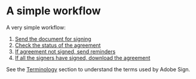 # A simple workflow

A very simple workflow:

1. [Send the document for signing](../api_usage/send_signing.md)
2. [Check the status of the agreement](../api_usage/check_status.md)
3. [If agreement not signed, send reminders](../api_usage/send_reminders.md)
4. [If all the signers have signed, download the agreement](../api_usage/download_agreement.md)

See the  [Terminology](terminology.md) section to understand the terms used by Adobe Sign.
